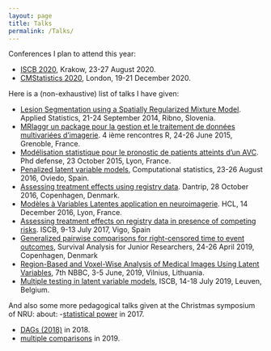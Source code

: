 ```yaml
---
layout: page
title: Talks
permalink: /Talks/
---
```


Conferences I plan to attend this year:
- [ISCB 2020](https://iscb2020.info/), Krakow, 23-27 August 2020.
- [CMStatistics 2020](http://www.cmstatistics.org/conferences.php), London, 19-21 December 2020.

Here is a (non-exhaustive) list of talks I have given:
- [Lesion Segmentation using a Spatially Regularized Mixture
  Model](https://bozenne.github.io/doc/Talks/2014-Applied_statistics-Lesion_Segmentation.pdf). Applied Statistics, 21-24 September 2014, Ribno, Slovenia.
- [MRIaggr un package pour la gestion et le traitement de données
multivariées d’imagerie](https://bozenne.github.io/doc/Talks/2015-R-MRIaggr.pdf). 4 ième rencontres R, 24-26 June 2015, Grenoble,
France.
- [Modélisation statistique pour le pronostic de patients
atteints d’un AVC](https://bozenne.github.io/doc/Talks/2015-Phd.pdf). Phd defense, 23 October 2015, Lyon, France.
- [Penalized latent variable models](https://bozenne.github.io/doc/Talks/2016-Compstat-pLVM.pdf), Computational statistics, 23-26
August 2016, Oviedo, Spain.
- [Assessing treatment effects using registry data](https://bozenne.github.io/doc/Talks/2016-Dantrip-ate_assumptions.pdf). Dantrip, 28 October
  2016, Copenhagen, Denmark.
- [Modèles à Variables Latentes application en neuroimagerie](https://bozenne.github.io/doc/Talks/2016-HCL-LVMneuro.pdf). HCL,
  14 December 2016, Lyon, France.
- [Assessing treatment effects on registry data in presence of
competing risks](https://bozenne.github.io/doc/Talks/2017-ISCB-ate.pdf). ISCB, 9-13 July 2017, Vigo, Spain
- [Generalized pairwise comparisons for right-censored time to event
outcomes](https://bozenne.github.io/doc/Talks/2019-prezSAfJR-GPC.pdf), Survival Analysis for Junior Researchers, 24-26 April 2019,
Copenhagen, Denmark
- [Region-Based and Voxel-Wise Analysis of Medical Images Using Latent
  Variables](https://bozenne.github.io/doc/Talks/2019-NBBC-LVMneuro.pdf), 7th NBBC, 3-5 June, 2019, Vilnius, Lithuania.
- [Multiple testing in latent variable models](https://bozenne.github.io/doc/Talks/2019-ISCB-multcomp_LVM.pdf), ISCB, 14-18 July 2019,
  Leuven, Belgium.


And also some more pedagogical talks given at the Christmas symposium
of NRU: about:
-[statistical
power](https://bozenne.github.io/doc/Talks/2017-XNRU-power.pdf) in 2017.
- [DAGs (2018)](https://bozenne.github.io/doc/Talks/2018-XNRU-DAGs.pdf) in 2018.
- [multiple
comparisons](https://bozenne.github.io/doc/Talks/2019-XNRU-multcomp.pdf) in 2019.


